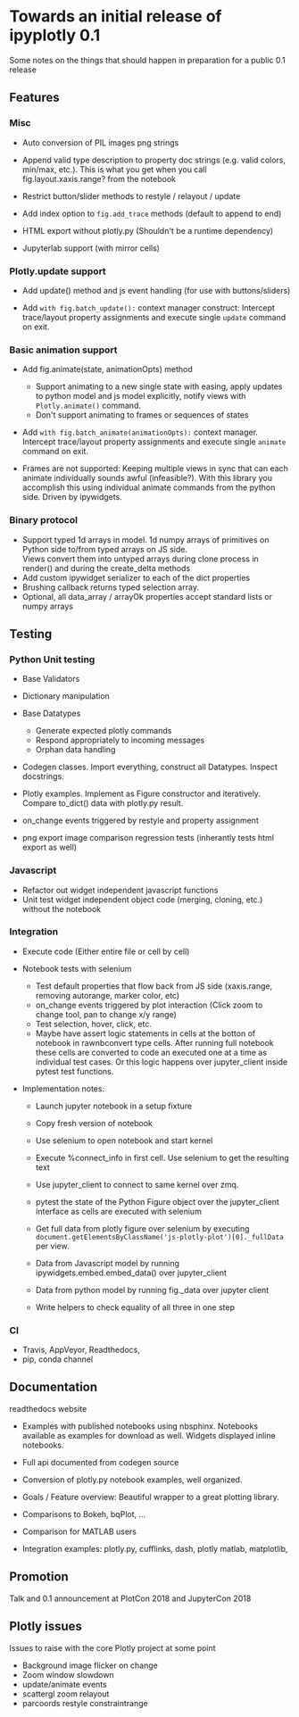 # Towards an initial release of ipyplotly 0.1

Some notes on the things that should happen in preparation for a public 0.1 release 


## Features

### Misc
- Auto conversion of PIL images png strings

- Append valid type description to property doc strings (e.g. valid colors, min/max, etc.). This is what you get when
 you call fig.layout.xaxis.range? from the notebook

- Restrict button/slider methods to restyle / relayout  / update

- Add index option to `fig.add_trace` methods (default to append to end)

- HTML export without plotly.py (Shouldn't be a runtime dependency)

- Jupyterlab support (with mirror cells)

### Plotly.update support
- Add update() method and js event handling (for use with buttons/sliders)

- Add `with fig.batch_update():` context manager construct: Intercept trace/layout property assignments and execute 
single `update` command on exit. 

### Basic animation support
- Add fig.animate(state, animationOpts) method
    - Support animating to a new single state with easing, apply updates to python model and js model explicitly, notify views with `Plotly.animate()` command.
    - Don't support animating to frames or sequences of states

- Add `with fig.batch_animate(animationOpts):` context manager. Intercept trace/layout property assignments and 
execute single `animate` command on exit.

- Frames are not supported: Keeping multiple views in sync that can each animate individually sounds awful 
(infeasible?). With this
 library you accomplish this using individual animate commands from the python side. Driven by ipywidgets. 

### Binary protocol
- Support typed 1d arrays in model. 1d numpy arrays of primitives on Python side to/from typed arrays on JS side.  
Views convert them 
into untyped arrays during clone process in render() and during the create_delta methods
- Add custom ipywidget serializer to each of the dict properties
- Brushing callback returns typed selection array.
- Optional, all data_array / arrayOk properties accept standard lists or numpy arrays


## Testing

### Python Unit testing
 - Base Validators
 - Dictionary manipulation
 - Base Datatypes
    - Generate expected plotly commands
    - Respond appropriately to incoming messages
    - Orphan data handling 
    
 - Codegen classes. Import everything, construct all Datatypes. Inspect docstrings.
 - Plotly examples. Implement as Figure constructor and iteratively. Compare to_dict() data with plotly.py result.
 - on_change events triggered by restyle and property assignment 
 - png export image comparison regression tests (inherantly tests html export as well)

### Javascript
 - Refactor out widget independent javascript functions
 - Unit test widget independent object code (merging, cloning, etc.) without the notebook

### Integration
 - Execute code (Either entire file or cell by cell)
 - Notebook tests with selenium
    - Test default properties that flow back from JS side (xaxis.range, removing autorange, marker color, etc)
    - on_change events triggered by plot interaction (Click zoom to change tool, pan to change x/y range)
    - Test selection, hover, click, etc.
    - Maybe have assert logic statements in cells at the botton of notebook in rawnbconvert type cells. After running 
    full notebook these cells are converted to code an executed one at a time as individual test cases. Or this logic
     happens over jupyter_client inside pytest test functions. 
    
 - Implementation notes:
   - Launch jupyter notebook in a setup fixture 
   - Copy fresh version of notebook
   - Use selenium to open notebook and start kernel
   - Execute %connect_info in first cell. Use selenium to get the resulting text
   - Use jupyter_client to connect to same kernel over zmq.
   
   - pytest the state of the Python Figure object over the jupyter_client interface as cells are executed with selenium
   - Get full data from plotly figure over selenium by executing `document.getElementsByClassName('js-plotly-plot')[0]._fullData`
     per view.
   - Data from Javascript model by running ipywidgets.embed.embed_data() over jupyter_client
   - Data from python model by running fig._data over jupyter client
   - Write helpers to check equality of all three in one step
   
### CI
 - Travis, AppVeyor, Readthedocs,
 - pip, conda channel

## Documentation

readthedocs website 
  
  - Examples with published notebooks using nbsphinx.  Notebooks available as examples for download as well. 
Widgets displayed inline notebooks.

  - Full api documented from codegen source
  
  - Conversion of plotly.py notebook examples, well organized. 
  
  - Goals / Feature overview: Beautiful wrapper to a great plotting library.
  
  - Comparisons to Bokeh, bqPlot, ...
  
  - Comparison for MATLAB users
  
  - Integration examples: plotly.py, cufflinks, dash, plotly matlab, matplotlib,


## Promotion
Talk and 0.1 announcement at PlotCon 2018 and JupyterCon 2018


## Plotly issues
Issues to raise with the core Plotly project at some point

 - Background image flicker on change
 - Zoom window slowdown 
 - update/animate events
 - scattergl zoom relayout
 - parcoords restyle constraintrange